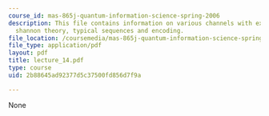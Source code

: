 ```yaml
---
course_id: mas-865j-quantum-information-science-spring-2006
description: This file contains information on various channels with examples, classical
  shannon theory, typical sequences and encoding.
file_location: /coursemedia/mas-865j-quantum-information-science-spring-2006/2b88645ad92377d5c37500fd856d7f9a_lecture_14.pdf
file_type: application/pdf
layout: pdf
title: lecture_14.pdf
type: course
uid: 2b88645ad92377d5c37500fd856d7f9a

---
```

None